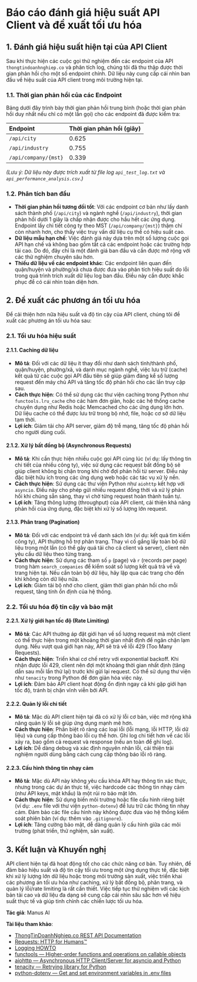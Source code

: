 # Báo cáo đánh giá hiệu suất API Client và đề xuất tối ưu hóa

## 1. Đánh giá hiệu suất hiện tại của API Client

Sau khi thực hiện các cuộc gọi thử nghiệm đến các endpoint của API `thongtindoanhnghiep.co` và phân tích log, chúng tôi đã thu thập được thời gian phản hồi cho một số endpoint chính. Dữ liệu này cung cấp cái nhìn ban đầu về hiệu suất của API client trong môi trường hiện tại.

### 1.1. Thời gian phản hồi của các Endpoint

Bảng dưới đây trình bày thời gian phản hồi trung bình (hoặc thời gian phản hồi duy nhất nếu chỉ có một lần gọi) cho các endpoint đã được kiểm tra:

| Endpoint           | Thời gian phản hồi (giây) |
| :----------------- | :---------------------- |
| `/api/city`        | 0.625                   |
| `/api/industry`    | 0.755                   |
| `/api/company/{mst}` | 0.339                   |

*(Lưu ý: Dữ liệu này được trích xuất từ file log `api_test_log.txt` và `api_performance_analysis.csv`.)*

### 1.2. Phân tích ban đầu

*   **Thời gian phản hồi tương đối tốt**: Với các endpoint cơ bản như lấy danh sách thành phố (`/api/city`) và ngành nghề (`/api/industry`), thời gian phản hồi dưới 1 giây là chấp nhận được cho hầu hết các ứng dụng. Endpoint lấy chi tiết công ty theo MST (`/api/company/{mst}`) thậm chí còn nhanh hơn, cho thấy việc truy vấn dữ liệu cụ thể có hiệu suất cao.
*   **Dữ liệu mẫu hạn chế**: Việc đánh giá này dựa trên một số lượng cuộc gọi API hạn chế và không bao gồm tất cả các endpoint hoặc các trường hợp tải cao. Do đó, đây chỉ là một đánh giá ban đầu và cần được mở rộng với các thử nghiệm chuyên sâu hơn.
*   **Thiếu dữ liệu về các endpoint khác**: Các endpoint liên quan đến quận/huyện và phường/xã chưa được đưa vào phân tích hiệu suất do lỗi trong quá trình trích xuất dữ liệu log ban đầu. Điều này cần được khắc phục để có cái nhìn toàn diện hơn.

## 2. Đề xuất các phương án tối ưu hóa

Để cải thiện hơn nữa hiệu suất và độ tin cậy của API client, chúng tôi đề xuất các phương án tối ưu hóa sau:

### 2.1. Tối ưu hóa hiệu suất

#### 2.1.1. Caching dữ liệu

*   **Mô tả**: Đối với các dữ liệu ít thay đổi như danh sách tỉnh/thành phố, quận/huyện, phường/xã, và danh mục ngành nghề, việc lưu trữ (cache) kết quả từ các cuộc gọi API đầu tiên sẽ giúp giảm đáng kể số lượng request đến máy chủ API và tăng tốc độ phản hồi cho các lần truy cập sau.
*   **Cách thực hiện**: Có thể sử dụng các thư viện caching trong Python như `functools.lru_cache` cho các hàm đơn giản, hoặc các hệ thống cache chuyên dụng như Redis hoặc Memcached cho các ứng dụng lớn hơn. Dữ liệu cache có thể được lưu trữ trong bộ nhớ, file, hoặc cơ sở dữ liệu tạm thời.
*   **Lợi ích**: Giảm tải cho API server, giảm độ trễ mạng, tăng tốc độ phản hồi cho người dùng cuối.

#### 2.1.2. Xử lý bất đồng bộ (Asynchronous Requests)

*   **Mô tả**: Khi cần thực hiện nhiều cuộc gọi API cùng lúc (ví dụ: lấy thông tin chi tiết của nhiều công ty), việc sử dụng các request bất đồng bộ sẽ giúp client không bị chặn trong khi chờ đợi phản hồi từ server. Điều này đặc biệt hữu ích trong các ứng dụng web hoặc các tác vụ xử lý nền.
*   **Cách thực hiện**: Sử dụng các thư viện Python như `aiohttp` kết hợp với `asyncio`. Điều này cho phép gửi nhiều request đồng thời và xử lý phản hồi khi chúng sẵn sàng, thay vì chờ từng request hoàn thành tuần tự.
*   **Lợi ích**: Tăng thông lượng (throughput) của API client, cải thiện khả năng phản hồi của ứng dụng, đặc biệt khi xử lý số lượng lớn request.

#### 2.1.3. Phân trang (Pagination)

*   **Mô tả**: Đối với các endpoint trả về danh sách lớn (ví dụ: kết quả tìm kiếm công ty), API thường hỗ trợ phân trang. Thay vì cố gắng lấy toàn bộ dữ liệu trong một lần (có thể gây quá tải cho cả client và server), client nên yêu cầu dữ liệu theo từng trang.
*   **Cách thực hiện**: Sử dụng các tham số `p` (page) và `r` (records per page) trong hàm `search_companies` để kiểm soát số lượng kết quả trả về và trang hiện tại. Nếu cần toàn bộ dữ liệu, hãy lặp qua các trang cho đến khi không còn dữ liệu nữa.
*   **Lợi ích**: Giảm tải bộ nhớ cho client, giảm thời gian phản hồi cho mỗi request, tăng tính ổn định của hệ thống.

### 2.2. Tối ưu hóa độ tin cậy và bảo mật

#### 2.2.1. Xử lý giới hạn tốc độ (Rate Limiting)

*   **Mô tả**: Các API thường áp đặt giới hạn về số lượng request mà một client có thể thực hiện trong một khoảng thời gian nhất định để ngăn chặn lạm dụng. Nếu vượt quá giới hạn này, API sẽ trả về lỗi 429 (Too Many Requests).
*   **Cách thực hiện**: Triển khai cơ chế retry với exponential backoff. Khi nhận được lỗi 429, client nên đợi một khoảng thời gian nhất định (tăng dần sau mỗi lần thử lại) trước khi gửi lại request. Có thể sử dụng thư viện như `tenacity` trong Python để đơn giản hóa việc này.
*   **Lợi ích**: Đảm bảo API client hoạt động ổn định ngay cả khi gặp giới hạn tốc độ, tránh bị chặn vĩnh viễn bởi API.

#### 2.2.2. Quản lý lỗi chi tiết

*   **Mô tả**: Mặc dù API client hiện tại đã có xử lý lỗi cơ bản, việc mở rộng khả năng quản lý lỗi sẽ giúp ứng dụng mạnh mẽ hơn.
*   **Cách thực hiện**: Phân biệt rõ ràng các loại lỗi (lỗi mạng, lỗi HTTP, lỗi dữ liệu) và cung cấp thông báo lỗi cụ thể hơn. Ghi log chi tiết hơn về các lỗi xảy ra, bao gồm cả request và response (nếu an toàn để ghi log).
*   **Lợi ích**: Dễ dàng debug và xác định nguyên nhân lỗi, cải thiện trải nghiệm người dùng bằng cách cung cấp thông báo lỗi rõ ràng.

#### 2.2.3. Cấu hình thông tin nhạy cảm

*   **Mô tả**: Mặc dù API này không yêu cầu khóa API hay thông tin xác thực, nhưng trong các dự án thực tế, việc hardcode các thông tin nhạy cảm (như API keys, mật khẩu) là một rủi ro bảo mật lớn.
*   **Cách thực hiện**: Sử dụng biến môi trường hoặc file cấu hình riêng biệt (ví dụ: `.env` file với thư viện `python-dotenv`) để lưu trữ các thông tin nhạy cảm. Đảm bảo các file cấu hình này không được đưa vào hệ thống kiểm soát phiên bản (ví dụ: thêm vào `.gitignore`).
*   **Lợi ích**: Tăng cường bảo mật, dễ dàng quản lý cấu hình giữa các môi trường (phát triển, thử nghiệm, sản xuất).

## 3. Kết luận và Khuyến nghị

API client hiện tại đã hoạt động tốt cho các chức năng cơ bản. Tuy nhiên, để đảm bảo hiệu suất và độ tin cậy tối ưu trong một ứng dụng thực tế, đặc biệt khi xử lý lượng lớn dữ liệu hoặc trong môi trường sản xuất, việc triển khai các phương án tối ưu hóa như caching, xử lý bất đồng bộ, phân trang, và quản lý lỗi/rate limiting là rất cần thiết. Việc tiếp tục thử nghiệm với các kịch bản tải cao và dữ liệu đa dạng sẽ cung cấp cái nhìn sâu sắc hơn về hiệu suất thực tế và giúp tinh chỉnh các chiến lược tối ưu hóa.

**Tác giả**: Manus AI

**Tài liệu tham khảo**:
*   [ThongTinDoanhNghiep.co REST API Documentation](https://thongtindoanhnghiep.co/rest-api)
*   [Requests: HTTP for Humans™](https://requests.readthedocs.io/en/master/)
*   [Logging HOWTO](https://docs.python.org/3/howto/logging.html)
*   [functools — Higher-order functions and operations on callable objects](https://docs.python.org/3/library/functools.html)
*   [aiohttp — Asynchronous HTTP Client/Server for asyncio and Python](https://docs.aiohttp.org/en/stable/)
*   [tenacity — Retrying library for Python](https://tenacity.readthedocs.io/en/latest/)
*   [python-dotenv — Get and set environment variables in .env files](https://pypi.org/project/python-dotenv/)



